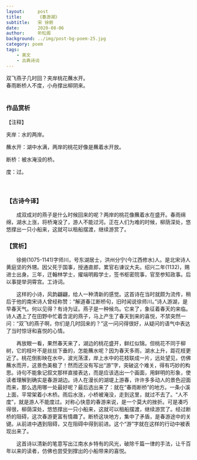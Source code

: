```yaml
---
layout:     post
title:      《春游湖》
subtitle:   宋 徐俯
date:       2020-08-06
author:     听松阁
background: ../img/post-bg-poem-25.jpg
category: poem
tags:
    - 美文
    - 古典诗词
---
```



双飞燕子几时回？夹岸桃花蘸水开。<br>
春雨断桥人不度，小舟撑出柳阴来。<br>
<br>

### 作品赏析
【注释】

夹岸：水的两岸。

蘸水开：湖中水满，两岸的桃花好像是蘸着水开放。

断桥：被水淹没的桥。

度：过。

　　

### 【古诗今译】
　　成双成对的燕子是什么时候回来的呢？两岸的桃花像蘸着水在盛开。春雨绵绵，湖水上涨，将桥淹没了，游人不能过河。正在人们为难的时候，柳荫深处，悠悠撑出一只小船来，这就可以租船摆渡，继续游赏了。

### 【赏析】　　
　　徐俯(1075-1141)字师川，号东湖居士，洪州分宁(今江西修水)人。是北宋诗人黄庭坚的外甥。因父死于国事，授通直郎，累官右谏议大夫。绍兴二年(1132)，赐进士出身。三年，迁翰林学士，擢端明殿学士，签书枢密院事，官至参知政事。后以事提举洞霄宫。工诗词。
  
　　这样的小诗，风韵翩翩，给人一种清新的感觉。这首诗在当时就颇为流传，稍后于他的南宋诗人曾经称赞：“解道春江断桥句，旧时闻说徐师川。”诗人游湖，是早春天气。何以见得？有诗为证。燕子是一种候鸟。它来了，象征着春天的来临。诗人遇上了在田野中忙着含泥的燕子，马上产生了春天到来的喜悦，不禁突然一问：“双飞的燕子啊，你们是几时回来的？”这一问问得很好，从疑问的语气中表达了当时惊讶和喜悦的心情。
  
　　再放眼一看，果然春天来了，湖边的桃花盛开，鲜红似锦。但桃花不同于柳树，它的枝叶不是丝丝下垂的，怎能蘸水呢？因为春天多雨，湖水上升，距花枝更近了。桃花倒影映在水中，波光荡漾，岸上水中的花枝联成一片，远处望见，仿佛蘸水而开，这景色美极了！然而还没有写出“游”字，突破这个难关，得有巧妙的构思。诗句不能象记叙文那样直接表达，而是应该选出一个画面，用鲜明的形象，使读者理解到确实是春游湖边。诗人在漫长的湖堤上游春，许许多多动人的景色迎面而来，那么选用哪一处最好呢？最后选出来了：就在“春雨断桥”的地方。一条小溪上面，平常架着小木桥。雨后水涨，小桥被淹没，走到这里，就过不去了。“人不度”，就是游人不能度过。对称心快意的春游来说，是一个莫大的挫折。可是凑巧得很，柳荫深处，悠悠撑出一只小船来，这就可以租船摆渡，继续游赏了。经过断桥的阻碍，这次春游更富有情趣了。断桥这块地方，集中了矛盾，是春游途中的关键。从前进中遇到阻碍，又在阻碍中得到前进。这个“游”字就在这样的行动中被表现出来了。
  
　　这首诗以清新的笔意写出江南水乡特有的风光，破除千篇一律的手法，让千百年以来的读者，仿佛也尝受到撑出的小船带来的喜悦。
